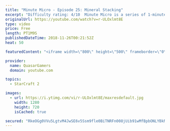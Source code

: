 ```yaml
---
title: "Minute Micro - Episode 25: Mineral Stacking"
excerpt: "Difficulty rating: 4/10  Minute Micro is a series of 1-minute videos explaining how to perform common micro techniques. This episode is on stacking workers to fight melee units.  twitch.tv/Quasarprintf"
originalUrl: https://youtube.com/watch?v=r-ULOxlmt8E
type: video
price: Free
length: PT1M9S
publishedDateTime: 2018-11-26T00:21:52Z
heat: 50

featuredContent: "<iframe width=\"800\" height=\"500\" frameborder=\"0\" src=\"https://www.youtube.com/embed/r-ULOxlmt8E\" allow=\"accelerometer; autoplay; encrypted-media; gyroscope; picture-in-picture\" allowfullscreen></iframe>"

provider:
  name: QuasarGamers
  domain: youtube.com

topics:
  - StarCraft 2

images:
  - url: https://i.ytimg.com/vi/r-ULOxlmt8E/maxresdefault.jpg
    width: 1280
    height: 720
    isCached: true

secured: "RkeOGg0VVu5LgtvM4JwSE6v5Ssm9fle0BiTNRFn008jUib91wMfBpbONLYBkNJj8EIn9evDY20T7ZfrUCyGzCOGaAIiE8foe0osr8vF4zUHnetaUWv+TJgQxHTj1pbKTxaqaPlIAHG6VUBz6yxvVxAHXhIZAK3CDTmoSXLByWWSbXD1Apab5fIXaHGSQSr+ApazXTdVa9gzwujobmaSOrmmX2PAmc/LRZ87ekJRwNjLXT0QLi72ekuaTqtEC7ZO9Se/99M2wbnoYvT4RNDBx6Nr+dB6Yip2H9SJebzCT96L15h7ZBT5L/uInlD2dZTCmnDrQCfXEEbGeeNoJFu1qM93UxEzuOfHCZpfVMkLW3JDQyMCCG/USMjaG/rWgZLLBdox5lK/MxdTkTZxgdCWEO9lfqDmgG/TqEWg+WJWW5eo=;v0XT6hzBaR4VLzA6/k8C5w=="
---
```



